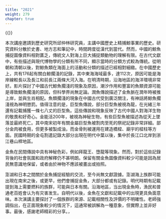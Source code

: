 ```yaml
---
title: "2021"
weight: 279
chapter: true
---
```



{{<youtube id="n_E0mVvcvsI">}}

本次講座邀請到歷史研究所邱仲林研究員，主講中國歷史上精捕鯨事業的歷史。研究資料分散於史書、地方志和筆記中，時間跨度從漢代到當代。然而，中國的鯨魚捕捉圖像資料相對匱乏，傳統文人對海上巨大捕捉類動物的理解有限。在古代文獻中，有些描述與現代博物學的分類有所不同，顯示當時的分類方式較為傳統。從明朝和清朝以後，對鯨魚類在海面上的活動和分類的描述已經相對細緻。在中國歷史上，共有176起有關白鯨擱淺的記錄，其中東海海域最多，達112次，原因可能是海岸線較長以及長江和前長江兩條大河入海。在明清時期，沿海地區的海洋環境非常好。影片探討了中國古代鯨魚擱淺的現象及原因，潮汐作用和豐富的魚類資源可能是導致鯨魚擱淺的原因，但科學界尚無定論。潤魚傳說描述了金魚脈在潤年時被推上岸，並與生肖相配。魚類擱淺的現象在中國古代受到廣泛關注，有神話將鯨魚擱淺視為神明懲罰。值得注意的是，巨型魚傳說，部分巨型魚被視為龍，在光緒三年還有記載捕獲一條七八丈的巨型魚。這些傳說和現象反映了古代中國人對海洋生物的敬畏和好奇心。金能活200年，被視為神秘生物，有些巨型魚被描述為從天上墜落並最終死亡。其中南宋初年有關金屬巨型魚被割肉至死的祭祀記錄非常詳細。部分金肉被食用，但更多被製成油，而金骨則被運用在建造橋樑、廟宇的樑柱等方面。民國時期的金屯割遣記錄大部分出現在明代中葉以後，集中於長江口北岸到浙江巷山桿地區。

金魚在民間傳說中具有神秘色彩，例如拜龍王、墮龍等現象。然而，對於這些記錄背後的社會氛圍和政府解釋仍不甚明朗。保留有關金魚圖像資料較少可能是因為居民無意識地保留，或者由於神物不應該被畫出或拍照。

澎湖和日本之間關於金魚捕捉經驗的交流，至今尚無文獻證據。澎湖海上族群可能出現在南宋之後，或更早，他們會捕捉金魚，大部分都或有記錄。明代時期有記載提到海上需要燃料的族群，可能與日本有關。沿海地區，当出現金魚時，漁民和普通老百姓會认为有灾害发生。自明代以後，金魚在文獻和記載中的出現更具負面意味。本次演講主要探討了一個族群的來源、記載相關性及評價的不明確性。老師強調指出，在正面現象較少的情況下，這通常被誤解為一種意象，但實際上並非好事。最後，感謝老師精彩的分享。，

